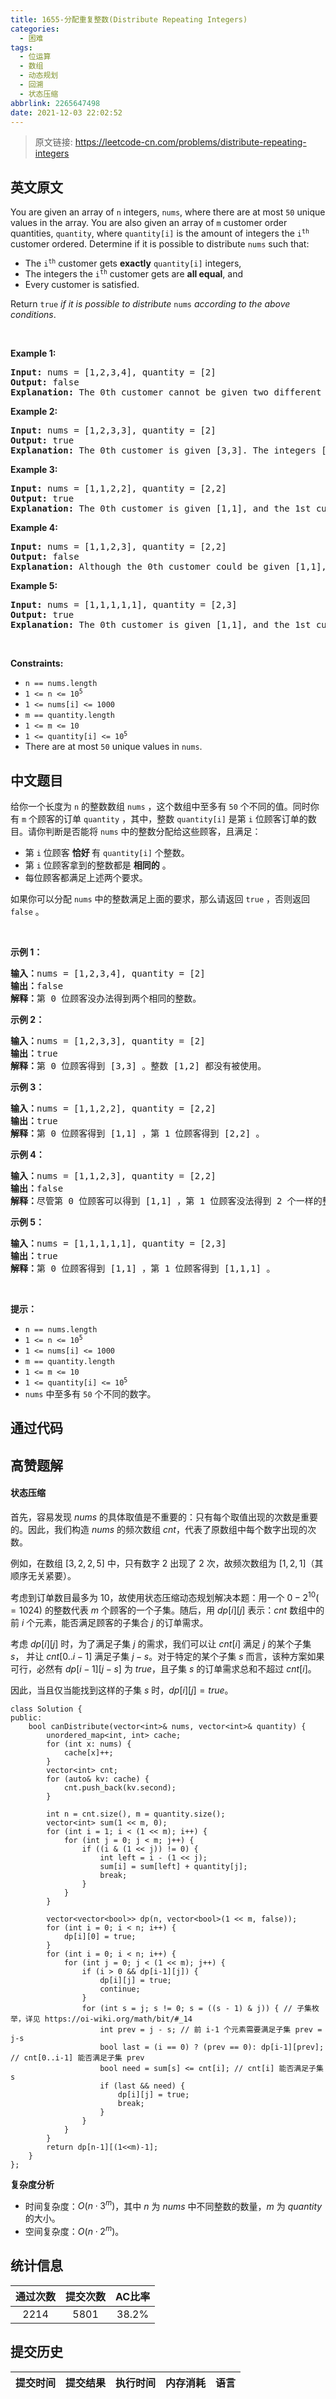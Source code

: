 ```yaml
---
title: 1655-分配重复整数(Distribute Repeating Integers)
categories:
  - 困难
tags:
  - 位运算
  - 数组
  - 动态规划
  - 回溯
  - 状态压缩
abbrlink: 2265647498
date: 2021-12-03 22:02:52
---
```


> 原文链接: https://leetcode-cn.com/problems/distribute-repeating-integers


## 英文原文
<div><p>You are given an array of <code>n</code> integers, <code>nums</code>, where there are at most <code>50</code> unique values in the array. You are also given an array of <code>m</code> customer order quantities, <code>quantity</code>, where <code>quantity[i]</code> is the amount of integers the <code>i<sup>th</sup></code> customer ordered. Determine if it is possible to distribute <code>nums</code> such that:</p>

<ul>
	<li>The <code>i<sup>th</sup></code> customer gets <strong>exactly</strong> <code>quantity[i]</code> integers,</li>
	<li>The integers the <code>i<sup>th</sup></code> customer gets are <strong>all equal</strong>, and</li>
	<li>Every customer is satisfied.</li>
</ul>

<p>Return <code>true</code><em> if it is possible to distribute </em><code>nums</code><em> according to the above conditions</em>.</p>

<p>&nbsp;</p>
<p><strong>Example 1:</strong></p>

<pre>
<strong>Input:</strong> nums = [1,2,3,4], quantity = [2]
<strong>Output:</strong> false
<strong>Explanation:</strong> The 0th customer cannot be given two different integers.
</pre>

<p><strong>Example 2:</strong></p>

<pre>
<strong>Input:</strong> nums = [1,2,3,3], quantity = [2]
<strong>Output:</strong> true
<strong>Explanation:</strong> The 0th customer is given [3,3]. The integers [1,2] are not used.
</pre>

<p><strong>Example 3:</strong></p>

<pre>
<strong>Input:</strong> nums = [1,1,2,2], quantity = [2,2]
<strong>Output:</strong> true
<strong>Explanation:</strong> The 0th customer is given [1,1], and the 1st customer is given [2,2].
</pre>

<p><strong>Example 4:</strong></p>

<pre>
<strong>Input:</strong> nums = [1,1,2,3], quantity = [2,2]
<strong>Output:</strong> false
<strong>Explanation:</strong> Although the 0th customer could be given [1,1], the 1st customer cannot be satisfied.</pre>

<p><strong>Example 5:</strong></p>

<pre>
<strong>Input:</strong> nums = [1,1,1,1,1], quantity = [2,3]
<strong>Output:</strong> true
<strong>Explanation:</strong> The 0th customer is given [1,1], and the 1st customer is given [1,1,1].
</pre>

<p>&nbsp;</p>
<p><strong>Constraints:</strong></p>

<ul>
	<li><code>n == nums.length</code></li>
	<li><code>1 &lt;= n &lt;= 10<sup>5</sup></code></li>
	<li><code>1 &lt;= nums[i] &lt;= 1000</code></li>
	<li><code>m == quantity.length</code></li>
	<li><code>1 &lt;= m &lt;= 10</code></li>
	<li><code>1 &lt;= quantity[i] &lt;= 10<sup>5</sup></code></li>
	<li>There are at most <code>50</code> unique values in <code>nums</code>.</li>
</ul>
</div>

## 中文题目
<div><p>给你一个长度为 <code>n</code> 的整数数组 <code>nums</code> ，这个数组中至多有 <code>50</code> 个不同的值。同时你有 <code>m</code> 个顾客的订单 <code>quantity</code> ，其中，整数 <code>quantity[i]</code> 是第 <code>i</code> 位顾客订单的数目。请你判断是否能将 <code>nums</code> 中的整数分配给这些顾客，且满足：</p>

<ul>
	<li>第 <code>i</code> 位顾客 <strong>恰好 </strong>有 <code>quantity[i]</code> 个整数。</li>
	<li>第 <code>i</code> 位顾客拿到的整数都是 <strong>相同的</strong> 。</li>
	<li>每位顾客都满足上述两个要求。</li>
</ul>

<p>如果你可以分配 <code>nums</code> 中的整数满足上面的要求，那么请返回 <code>true</code> ，否则返回 <code>false</code> 。</p>

<p> </p>

<p><strong>示例 1：</strong></p>

<pre><b>输入：</b>nums = [1,2,3,4], quantity = [2]
<b>输出：</b>false
<strong>解释：</strong>第 0 位顾客没办法得到两个相同的整数。
</pre>

<p><strong>示例 2：</strong></p>

<pre><b>输入：</b>nums = [1,2,3,3], quantity = [2]
<b>输出：</b>true
<b>解释：</b>第 0 位顾客得到 [3,3] 。整数 [1,2] 都没有被使用。
</pre>

<p><strong>示例 3：</strong></p>

<pre><b>输入：</b>nums = [1,1,2,2], quantity = [2,2]
<b>输出：</b>true
<b>解释：</b>第 0 位顾客得到 [1,1] ，第 1 位顾客得到 [2,2] 。
</pre>

<p><strong>示例 4：</strong></p>

<pre><b>输入：</b>nums = [1,1,2,3], quantity = [2,2]
<b>输出：</b>false
<b>解释：</b>尽管第 0 位顾客可以得到 [1,1] ，第 1 位顾客没法得到 2 个一样的整数。</pre>

<p><strong>示例 5：</strong></p>

<pre><b>输入：</b>nums = [1,1,1,1,1], quantity = [2,3]
<b>输出：</b>true
<b>解释：</b>第 0 位顾客得到 [1,1] ，第 1 位顾客得到 [1,1,1] 。
</pre>

<p> </p>

<p><strong>提示：</strong></p>

<ul>
	<li><code>n == nums.length</code></li>
	<li><code>1 &lt;= n &lt;= 10<sup>5</sup></code></li>
	<li><code>1 &lt;= nums[i] &lt;= 1000</code></li>
	<li><code>m == quantity.length</code></li>
	<li><code>1 &lt;= m &lt;= 10</code></li>
	<li><code>1 &lt;= quantity[i] &lt;= 10<sup>5</sup></code></li>
	<li><code>nums</code> 中至多有 <code>50</code> 个不同的数字。</li>
</ul>
</div>

## 通过代码
<RecoDemo>
</RecoDemo>


## 高赞题解
#### 状态压缩

首先，容易发现 $\textit{nums}$ 的具体取值是不重要的：只有每个取值出现的次数是重要的。因此，我们构造 $\textit{nums}$ 的频次数组 $\textit{cnt}$，代表了原数组中每个数字出现的次数。

例如，在数组 $[3,2,2,5]$ 中，只有数字 $2$ 出现了 $2$ 次，故频次数组为 $[1,2,1]$（其顺序无关紧要）。

考虑到订单数目最多为 $10$，故使用状态压缩动态规划解决本题：用一个 $0 - 2^{10}(=1024)$ 的整数代表 $m$ 个顾客的一个子集。随后，用 $dp[i][j]$ 表示：$\textit{cnt}$ 数组中的前 $i$ 个元素，能否满足顾客的子集合 $j$ 的订单需求。

考虑 $dp[i][j]$ 时，为了满足子集 $j$ 的需求，我们可以让 $\textit{cnt}[i]$ 满足 $j$ 的某个子集 $s$， 并让 $\textit{cnt}[0..i-1]$ 满足子集 $j-s$。对于特定的某个子集 $s$ 而言，该种方案如果可行，必然有 $dp[i-1][j-s]$ 为 $true$，且子集 $s$ 的订单需求总和不超过 $cnt[i]$。

因此，当且仅当能找到这样的子集 $s$ 时，$dp[i][j]=true$。


```
class Solution {
public:
    bool canDistribute(vector<int>& nums, vector<int>& quantity) {
        unordered_map<int, int> cache;
        for (int x: nums) {
            cache[x]++;
        }
        vector<int> cnt;
        for (auto& kv: cache) {
            cnt.push_back(kv.second);
        }
        
        int n = cnt.size(), m = quantity.size();
        vector<int> sum(1 << m, 0);
        for (int i = 1; i < (1 << m); i++) {
            for (int j = 0; j < m; j++) {
                if ((i & (1 << j)) != 0) {
                    int left = i - (1 << j);
                    sum[i] = sum[left] + quantity[j];
                    break;
                }
            }
        }
        
        vector<vector<bool>> dp(n, vector<bool>(1 << m, false));
        for (int i = 0; i < n; i++) {
            dp[i][0] = true;
        }
        for (int i = 0; i < n; i++) {
            for (int j = 0; j < (1 << m); j++) {
                if (i > 0 && dp[i-1][j]) {
                    dp[i][j] = true;
                    continue;
                }
                for (int s = j; s != 0; s = ((s - 1) & j)) { // 子集枚举，详见 https://oi-wiki.org/math/bit/#_14
                    int prev = j - s; // 前 i-1 个元素需要满足子集 prev = j-s
                    bool last = (i == 0) ? (prev == 0): dp[i-1][prev]; // cnt[0..i-1] 能否满足子集 prev
                    bool need = sum[s] <= cnt[i]; // cnt[i] 能否满足子集 s
                    if (last && need) {
                        dp[i][j] = true;
                        break;
                    }
                }
            }
        }
        return dp[n-1][(1<<m)-1];
    }
};
```

**复杂度分析**
- 时间复杂度：$O(n\cdot 3^m)$，其中 $n$ 为 $\textit{nums}$ 中不同整数的数量，$m$ 为 $\textit{quantity}$ 的大小。
- 空间复杂度：$O(n \cdot 2^m)$。

## 统计信息
| 通过次数 | 提交次数 | AC比率 |
| :------: | :------: | :------: |
|    2214    |    5801    |   38.2%   |

## 提交历史
| 提交时间 | 提交结果 | 执行时间 |  内存消耗  | 语言 |
| :------: | :------: | :------: | :--------: | :--------: |
